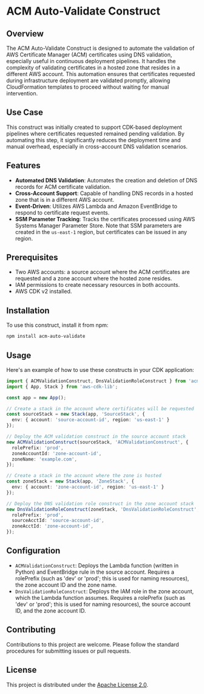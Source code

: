 # ACM Auto-Validate Construct

## Overview

The ACM Auto-Validate Construct is designed to automate the validation of AWS Certificate Manager (ACM) certificates using DNS validation, especially useful in continuous deployment pipelines. It handles the complexity of validating certificates in a hosted zone that resides in a different AWS account. This automation ensures that certificates requested during infrastructure deployment are validated promptly, allowing CloudFormation templates to proceed without waiting for manual intervention.

## Use Case

This construct was initially created to support CDK-based deployment pipelines where certificates requested remained pending validation. By automating this step, it significantly reduces the deployment time and manual overhead, especially in cross-account DNS validation scenarios.

## Features

- **Automated DNS Validation**: Automates the creation and deletion of DNS records for ACM certificate validation.
- **Cross-Account Support**: Capable of handling DNS records in a hosted zone that is in a different AWS account.
- **Event-Driven**: Utilizes AWS Lambda and Amazon EventBridge to respond to certificate request events.
- **SSM Parameter Tracking**: Tracks the certificates processed using AWS Systems Manager Parameter Store. Note that SSM parameters are created in the `us-east-1` region, but certificates can be issued in any region.

## Prerequisites

- Two AWS accounts: a source account where the ACM certificates are requested and a zone account where the hosted zone resides.
- IAM permissions to create necessary resources in both accounts.
- AWS CDK v2 installed.

## Installation

To use this construct, install it from npm:

```bash
npm install acm-auto-validate
```

## Usage

Here's an example of how to use these constructs in your CDK application:

```typescript
import { ACMValidationConstruct, DnsValidationRoleConstruct } from 'acm-auto-validate';
import { App, Stack } from 'aws-cdk-lib';

const app = new App();

// Create a stack in the account where certificates will be requested
const sourceStack = new Stack(app, 'SourceStack', {
  env: { account: 'source-account-id', region: 'us-east-1' }
});

// Deploy the ACM validation construct in the source account stack
new ACMValidationConstruct(sourceStack, 'ACMValidationConstruct', {
  rolePrefix: 'prod',
  zoneAccountId: 'zone-account-id',
  zoneName: 'example.com',
});

// Create a stack in the account where the zone is hosted
const zoneStack = new Stack(app, 'ZoneStack', {
  env: { account: 'zone-account-id', region: 'us-east-1' }
});

// Deploy the DNS validation role construct in the zone account stack
new DnsValidationRoleConstruct(zoneStack, 'DnsValidationRoleConstruct', {
  rolePrefix: 'prod',
  sourceAcctId: 'source-account-id',
  zoneAcctId: 'zone-account-id',
});
```

## Configuration

- `ACMValidationConstruct`: Deploys the Lambda function (written in Python) and EventBridge rule in the source account. Requires a rolePrefix (such as 'dev' or 'prod'; this is used for naming resources), the zone account ID and the zone name.
- `DnsValidationRoleConstruct`: Deploys the IAM role in the zone account, which the Lambda function assumes. Requires a rolePrefix (such as 'dev' or 'prod'; this is used for naming resources), the source account ID, and the zone account ID.

## Contributing

Contributions to this project are welcome. Please follow the standard procedures for submitting issues or pull requests.

## License

This project is distributed under the [Apache License 2.0](LICENSE).
